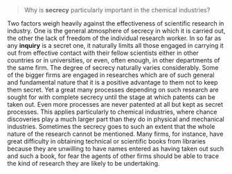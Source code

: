 > Why is **secrecy** particularly important in the chemical industries?



Two factors weigh heavily against the effectiveness of scientific research in industry. One is the general atmosphere of secrecy in which it is carried out, the other the lack of freedom of the individual research worker. In so far as any **inquiry** is a secret one, it naturally limits all those engaged in carrying it out from effective contact with their fellow scientists either in other countries or in universities, or even, often enough, in other departments of the same firm. The degree of secrecy naturally varies considerably. Some of the bigger firms are engaged in researches which are of such general and fundamental nature that it is a positive advantage to them not to keep them secret. Yet a great many processes depending on such research are sought for with complete secrecy until the stage at which patents can be taken out. Even more processes are never patented at all but kept as secret processes. This applies particularly to chemical industries, where chance discoveries play a much larger part than they do in physical and mechanical industries. Sometimes the secrecy goes to such an extent that the whole nature of the research cannot be mentioned. Many firms, for instance, have great difficulty in obtaining technical or scientific books from libraries because they are unwilling to have names entered as having taken out such and such a book, for fear the agents of other firms should be able to trace the kind of research they are likely to be undertaking.